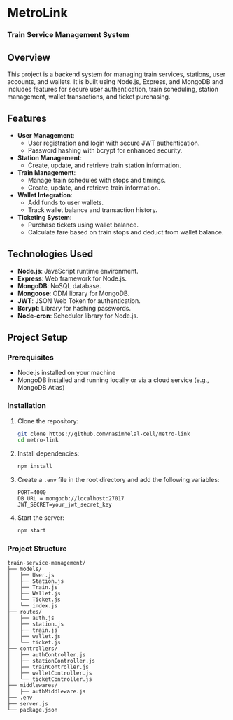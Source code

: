 # MetroLink

### Train Service Management System

## Overview

This project is a backend system for managing train services, stations, user accounts, and wallets. It is built using Node.js, Express, and MongoDB and includes features for secure user authentication, train scheduling, station management, wallet transactions, and ticket purchasing.

## Features

- **User Management**:
  - User registration and login with secure JWT authentication.
  - Password hashing with bcrypt for enhanced security.
- **Station Management**:
  - Create, update, and retrieve train station information.
- **Train Management**:
  - Manage train schedules with stops and timings.
  - Create, update, and retrieve train information.
- **Wallet Integration**:
  - Add funds to user wallets.
  - Track wallet balance and transaction history.
- **Ticketing System**:
  - Purchase tickets using wallet balance.
  - Calculate fare based on train stops and deduct from wallet balance.

## Technologies Used

- **Node.js**: JavaScript runtime environment.
- **Express**: Web framework for Node.js.
- **MongoDB**: NoSQL database.
- **Mongoose**: ODM library for MongoDB.
- **JWT**: JSON Web Token for authentication.
- **Bcrypt**: Library for hashing passwords.
- **Node-cron**: Scheduler library for Node.js.

## Project Setup

### Prerequisites

- Node.js installed on your machine
- MongoDB installed and running locally or via a cloud service (e.g., MongoDB Atlas)

### Installation

1. Clone the repository:

   ```bash
   git clone https://github.com/nasimhelal-cell/metro-link
   cd metro-link
   ```

2. Install dependencies:

   ```bash
   npm install
   ```

3. Create a `.env` file in the root directory and add the following variables:

   ```env
   PORT=4000
   DB_URL = mongodb://localhost:27017
   JWT_SECRET=your_jwt_secret_key
   ```

4. Start the server:
   ```bash
   npm start
   ```

### Project Structure

```plaintext
train-service-management/
├── models/
│   ├── User.js
│   ├── Station.js
│   ├── Train.js
│   ├── Wallet.js
│   └── Ticket.js
│   └── index.js
├── routes/
│   ├── auth.js
│   ├── station.js
│   ├── train.js
│   ├── wallet.js
│   └── ticket.js
├── controllers/
│   ├── authController.js
│   ├── stationController.js
│   ├── trainController.js
│   ├── walletController.js
│   └── ticketController.js
├── middlewares/
│   ├── authMiddleware.js
├── .env
├── server.js
└── package.json
```
